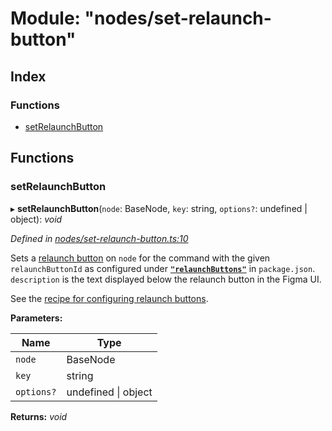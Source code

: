 
# Module: "nodes/set-relaunch-button"

## Index

### Functions

* [setRelaunchButton](_nodes_set_relaunch_button_.md#setrelaunchbutton)

## Functions

###  setRelaunchButton

▸ **setRelaunchButton**(`node`: BaseNode, `key`: string, `options?`: undefined | object): *void*

*Defined in [nodes/set-relaunch-button.ts:10](https://github.com/yuanqing/create-figma-plugin/blob/master/packages/utilities/src/nodes/set-relaunch-button.ts#L10)*

Sets a [relaunch button](https://figma.com/plugin-docs/api/properties/nodes-setrelaunchdata/)
on `node` for the command with the given `relaunchButtonId` as configured
under [**`"relaunchButtons"`**](/docs/configuration.md#relaunchbuttons) in
`package.json`. `description` is the text displayed below the relaunch
button in the Figma UI.

See the [recipe for configuring relaunch buttons](/docs/recipes/relaunch-buttons.md#readme).

**Parameters:**

Name | Type |
------ | ------ |
`node` | BaseNode |
`key` | string |
`options?` | undefined &#124; object |

**Returns:** *void*
